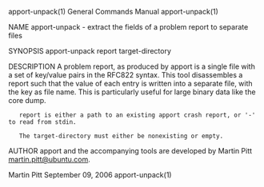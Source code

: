 apport-unpack(1)                                                                        General Commands Manual                                                                       apport-unpack(1)

NAME
       apport-unpack - extract the fields of a problem report to separate files

SYNOPSIS
       apport-unpack report target-directory

DESCRIPTION
       A  problem report, as produced by apport is a single file with a set of key/value pairs in the RFC822 syntax. This tool disassembles a report such that the value of each entry is written into
       a separate file, with the key as file name. This is particularly useful for large binary data like the core dump.

       report is either a path to an existing apport crash report, or '-' to read from stdin.

       The target-directory must either be nonexisting or empty.

AUTHOR
       apport and the accompanying tools are developed by Martin Pitt <martin.pitt@ubuntu.com>.

Martin Pitt                                                                               September 09, 2006                                                                          apport-unpack(1)
